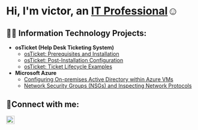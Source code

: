 <h1>Hi, I'm victor, an <a href="[https://linkedin.com/in/Josh](https://www.linkedin.com/in/victor-osornio-salinas-00270b304/)">IT Professional</a>☺</h1>

<h2>👨‍💻 Information Technology Projects:</h2>

- <b>osTicket (Help Desk Ticketing System)</b>
  - [osTicket: Prerequisites and Installation](https://github.com/[/](https://github.com/Vosornio/victorsalinas)osticket-prereqs)
  - [osTicket: Post-Installation Configuration](https://github.com/victorsalinas/post-install-config)
  - [osTicket: Ticket Lifecycle Examples](https://github.com/victorsalinas/ticket-lifecycle)
- <b>Microsoft Azure</b>
  - [Configuring On-premises Active Directory within Azure VMs](https://github.com/victorsalinas/configure-ad)
  - [Network Security Groups (NSGs) and Inspecting Network Protocols](https://github.com/victorsalinas/azure-network-protocols)

<h2>🤳Connect with me:</h2>

[<img align="left" alt="Josh | LinkedIn" width="22px" src="https://cdn.jsdelivr.net/npm/simple-icons@v3/icons/linkedin.svg" />][linkedin]

[linkedin]:(https://www.linkedin.com/in/victor-osornio-salinas-00270b304/)

